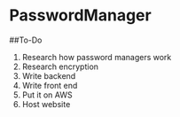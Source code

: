 # PasswordManager 

##To-Do

1. Research how password managers work
2. Research encryption
3. Write backend 
4. Write front end
5. Put it on AWS
6. Host website
